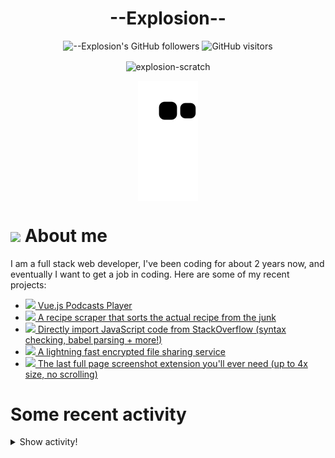 # <div align="center">--Explosion--</div>

<div align=center>
  
![--Explosion's GitHub followers](https://img.shields.io/github/followers/Explosion-Scratch?color=00bbbb&style=for-the-badge&logo=github&logoColor=fff) 
![GitHub visitors](https://visitor-badge-reloaded.herokuapp.com/badge?page_id=explosion-scratch.visitor.badge.reloaded&color=00bbbb&style=for-the-badge&logo=github)

</div>

<p align=center><img align="center" src="https://github-readme-streak-stats.herokuapp.com/?user=explosion-scratch&" alt="explosion-scratch" /></p>
<p align=center><img align="center" src="https://raw.githubusercontent.com/Explosion-Scratch/Explosion-scratch/a407529eda6cf7c81265dae00a6eab19d1597632/github-contribution-grid-snake.svg" /></p>

<h1><img src="https://api.iconify.design/noto-v1:beaming-face-with-smiling-eyes.svg" width="25ch"> About me</h1>
  <p>I am a full stack web developer, I've been coding for about 2 years now, and eventually I want to get a job in coding. Here are some of my recent projects:</p>

  <ul>
     <li><a href="https://github.com/explosion-scratch/podcasts_player"><img src="https://api.iconify.design/noto-v1:musical-notes.svg"> Vue.js Podcasts Player</a></li>
     <li><a href="https://github.com/explosion-scratch/recipes/"><img src="https://api.iconify.design/noto-v1:face-savoring-food.svg"> A recipe scraper that sorts the actual recipe from the junk</a></li>
     <li><a href="https://github.com/explosion-scratch/stackoverflow_import/"><img src="https://api.iconify.design/noto-v1:man-technologist-medium-light-skin-tone.svg"> Directly import JavaScript code from StackOverflow (syntax checking, babel parsing + more!)</a></li>
     <li><a href="https://github.com/explosion-scratch/ondrop/"><img src="https://api.iconify.design/noto-v1:cloud-with-lightning.svg"> A lightning fast encrypted file sharing service</a></li>
     <li><a href="https://github.com/explosion-scratch/screenshot_extension/"><img src="https://api.iconify.design/noto-v1:computer-mouse.svg"> The last full page screenshot extension you'll ever need (up to 4x size, no scrolling)</a></li>
  </ul>
  
  # Some recent activity


<details><summary>Show activity!</summary>
<ul>
<li><p>5 hours, 40 minutes ago – <a href="https://github.com/Explosion-Scratch/tools/commit/f892ae3ec0b96963181b9e6af9feadb6de554a77"><code>f892ae3</code></a>– Don't limit it to a single version (<a href="https://github.com/Explosion-Scratch/tools">Explosion-Scratch/tools</a>)</p></li>
<li><p>10 hours, 5 minutes ago – <a href="https://github.com/Explosion-Scratch/tools/commit/ef85b56d664a1ac2677fd6951353ad9116710ff9"><code>ef85b56</code></a>– Search (<a href="https://github.com/Explosion-Scratch/tools">Explosion-Scratch/tools</a>)</p></li>
<li><p>10 hours, 19 minutes ago – <a href="https://github.com/Explosion-Scratch/tools/commit/0660e350f98844b7491f7737a089071f6e5c3679"><code>0660e35</code></a>– Fix z-index (<a href="https://github.com/Explosion-Scratch/tools">Explosion-Scratch/tools</a>)</p></li>
<li><p>12 hours, 47 minutes ago – <a href="https://github.com/Explosion-Scratch/tools/commit/45f65ce3106fd57c1b5a092a0f47876beab029dd"><code>45f65ce</code></a>– Meta info (<a href="https://github.com/Explosion-Scratch/tools">Explosion-Scratch/tools</a>)</p></li>
<li><p>13 hours, 4 minutes ago – <a href="https://github.com/Explosion-Scratch/tools/commit/22807b9aa515ce45c3462360b78671ea28a16dab"><code>22807b9</code></a>– Bookmarklets!! (<a href="https://github.com/Explosion-Scratch/tools">Explosion-Scratch/tools</a>)</p></li>


<li><p>1 day, 20 hours, 46 minutes ago – Commented in <a href="https://github.com/gitpod-io/gitpod/issues/9874#issuecomment-1121943684">gitpod-io/gitpod</a><blockquote>Yeah prebuilds are taking a really long time for me 10min It would be nice to simply not wait for the prebuild but instead see the progress of it </blockquote></p></li>
<li><p>3 days, 5 hours, 35 minutes ago – Commented in <a href="https://github.com/lardbit/nefarious/issues/194#issuecomment-1120482730">lardbit/nefarious</a><blockquote> You first have to cd to the directory where nefarious lives before running those docker compose commands Even if you delete the nefarious direc </blockquote></p></li>
<li><p>5 days, 8 hours, 38 minutes ago – Commented in <a href="https://github.com/SuperTux/supertux/issues/2204#issuecomment-1119837460">SuperTux/supertux</a><blockquote> https github com SuperTux addons website Not sure if it s functional though Yeah I meant the <em>website</em> not the GH repo</blockquote></p></li>
<li><p>5 days, 10 hours, 57 minutes ago – Commented in <a href="https://github.com/lardbit/nefarious/issues/194#issuecomment-1119723389">lardbit/nefarious</a><blockquote>Somehow it s starting on linux boot though I remember reading something about that in the README when I installed a few months ago but can t find i </blockquote></p></li>
<li><p>5 days, 10 hours, 58 minutes ago – Commented in <a href="https://github.com/lardbit/nefarious/issues/194#issuecomment-1119722953">lardbit/nefarious</a><blockquote> docker compose down v Got it also where is nefarious located I m getting this error nefarious docker compose exec nefarious env bin </blockquote></p></li>
<li><p>5 days, 11 hours, 3 minutes ago – Commented in <a href="https://github.com/lardbit/nefarious/issues/194#issuecomment-1119718359">lardbit/nefarious</a><blockquote>Hmm somehow I had uninstall nefarious but never shut down the port anyways for anyone looking at this issue in the future I believe setting the </blockquote></p></li>
<li><p>5 days, 11 hours, 8 minutes ago – Commented in <a href="https://github.com/lardbit/nefarious/issues/194#issuecomment-1119713458">lardbit/nefarious</a><blockquote>Doesn t settings require you to login though </blockquote></p></li>
<li><p>5 days, 16 hours, 47 minutes ago – <a href="https://github.com/Explosion-Scratch/blog/commit/2a1029c1c31215a53bd333f9d4fe95bd58afd589"><code>2a1029c</code></a>– Don't redirect to <code>\/test</code> (<a href="https://github.com/Explosion-Scratch/blog">Explosion-Scratch/blog</a>)</p></li>
<li><p>5 days, 16 hours, 48 minutes ago – <a href="https://github.com/Explosion-Scratch/blog/commit/4e7d3d214d27515afec5a4445c8296b5965302b8"><code>4e7d3d2</code></a>– Make code tags JS (<a href="https://github.com/Explosion-Scratch/blog">Explosion-Scratch/blog</a>)</p></li>
<li><p>5 days, 16 hours, 50 minutes ago – <a href="https://github.com/Explosion-Scratch/blog/commit/eaf60f9d4299cf08c68755f3fab7e40f8b8c9e26"><code>eaf60f9</code></a>– Update svelte-mixins.md (<a href="https://github.com/Explosion-Scratch/blog">Explosion-Scratch/blog</a>)</p></li>
<li><p>5 days, 16 hours, 56 minutes ago – Commented in <a href="https://github.com/SuperTux/supertux/issues/2204#issuecomment-1119412181">SuperTux/supertux</a><blockquote>Wait I didn t know about the addons website not to get off topic but could you send a link to that </blockquote></p></li>
<li><p>5 days, 16 hours, 57 minutes ago – <a href="https://github.com/Explosion-Scratch/blog/commit/2fb3b74b10c933284dd438c4336fd01b73899d3f"><code>2fb3b74</code></a>– Create mongodb-roles.md (<a href="https://github.com/Explosion-Scratch/blog">Explosion-Scratch/blog</a>)</p></li>
<li><p>6 days, 9 hours, 15 minutes ago – Commented in <a href="https://github.com/Explosion-Scratch/Explosion-scratch/issues/9#issuecomment-1118823099">Explosion-Scratch/Explosion-scratch</a><blockquote>Also your encryption method is incredibly inefficient it would probably be best to convert the file to an ArrayBuffer then convert that directly re </blockquote></p></li>
<li><p>6 days, 9 hours, 23 minutes ago – Commented in <a href="https://github.com/Explosion-Scratch/Explosion-scratch/issues/9#issuecomment-1118806846">Explosion-Scratch/Explosion-scratch</a><blockquote>Alright this works https codepen io explosion scratch full abqvNwQ</blockquote></p></li>
<li><p>6 days, 9 hours, 33 minutes ago – Commented in <a href="https://github.com/Explosion-Scratch/Explosion-scratch/issues/9#issuecomment-1118780613">Explosion-Scratch/Explosion-scratch</a><blockquote>It s because of the way I convert base64 to and from buffers</blockquote></p></li>
<li><p>6 days, 9 hours, 34 minutes ago – Commented in <a href="https://github.com/Explosion-Scratch/Explosion-scratch/issues/9#issuecomment-1118780075">Explosion-Scratch/Explosion-scratch</a><blockquote>Working on debugging rn</blockquote></p></li>
</ul>
</details>
